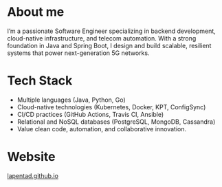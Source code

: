 # About me
I’m a passionate Software Engineer specializing in backend development, cloud-native infrastructure, and telecom automation. With a strong foundation in Java and Spring Boot, I design and build scalable, resilient systems that power next-generation 5G networks.

# Tech Stack
- Multiple languages (Java, Python, Go)
- Cloud-native technologies (Kubernetes, Docker, KPT, ConfigSync)
- CI/CD practices (GitHub Actions, Travis CI, Ansible)
- Relational and NoSQL databases (PostgreSQL, MongoDB, Cassandra)
- Value clean code, automation, and collaborative innovation.

# Website
[lapentad.github.io](https://lapentad.github.io)
